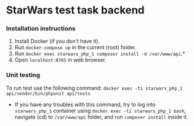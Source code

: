 # StarWars test task backend

### Installation instructions

1. Install Docker (if you don't have it).
2. Run `docker-compose up` in the current (root) folder.
3. Run `docker exec starwars_php_1 composer install -d /var/www/api`.*
4. Open `localhost:8765` in web browser.


### Unit testing
To run test use the following command:
`docker exec -ti starwars_php_1 api/vendor/bin/phpunit api/tests`


* If you have any troubles with this command, try to log into `starwars_php_1` container using `docker exec -ti starwars_php_1 bash`, navigate (cd) to `/var/www/api` folder, and run `composer install` inside it.
